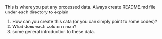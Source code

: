 This is where you put any processed data. Always create README.md file under each directory to explain 

1. How can you create this data (or you can simply point to some codes)?
2. What does each column mean? 
3. some general introduction to these data.
